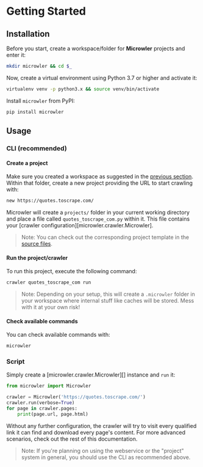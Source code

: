 # Getting Started

## Installation
Before you start, create a workspace/folder for **Microwler** projects and enter it:
```bash
mkdir microwler && cd $_
```

Now, create a virtual environment using Python 3.7 or higher and activate it:
```bash
virtualenv venv -p python3.x && source venv/bin/activate
```

Install `microwler` from PyPI:
```bash
pip install microwler
```

## Usage
### CLI (recommended)
#### Create a project
Make sure you created a workspace as suggested in the [previous section](#installation). 
Within that folder, create a new project providing the URL to start crawling with:
```bash
new https://quotes.toscrape.com/
```
Microwler will create a `projects/` folder in your current working directory and place
a file called `quotes_toscrape_com.py` within it. This file contains your [crawler configuration][microwler.crawler.Microwler].

> Note: You can check out the corresponding project template in the [source files](https://github.com/INNOVINATI/microwler/blob/devel/microwler/cli/template.py).

#### Run the project/crawler
To run this project, execute the following command:
```bash
crawler quotes_toscrape_com run
```
> Note: Depending on your setup, this will create a `.microwler` folder in your workspace
> where internal stuff like caches will be stored. Mess with it at your own risk!

#### Check available commands
You can check available commands with:
```bash
microwler
```

### Script
Simply create a [microwler.crawler.Microwler][] instance and `run` it:

```python
from microwler import Microwler

crawler = Microwler('https://quotes.toscrape.com/')
crawler.run(verbose=True)
for page in crawler.pages:
    print(page.url, page.html)
```
Without any further configuration, the crawler will try to visit every qualified link it can find and download
every page's content. For more advanced scenarios, check out the rest of this documentation.

> Note: If you're planning on using the webservice or the "project" system in general, you should use the CLI
as recommended above.